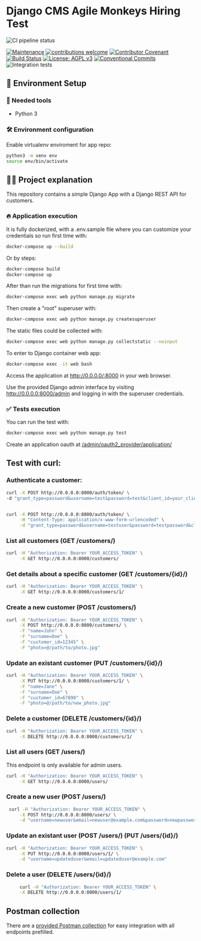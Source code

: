 
# Django CMS Agile Monkeys Hiring Test

<img src="https://github.com/shakaran/django-cms-am/workflows/django.yml/badge.svg?branch=main&event=push" alt="CI pipeline status" /></a>

[![Maintenance](https://img.shields.io/badge/Maintained%3F-yes-green.svg)](https://GitHub.com/shakaran/django-cms-am/graphs/commit-activity)
[![contributions welcome](https://img.shields.io/badge/contributions-welcome-brightgreen.svg?style=flat)](https://github.com/shakaran/django-cms-am/issues)
[![Contributor Covenant](https://img.shields.io/badge/Contributor%20Covenant-2.0-4baaaa.svg)](CODE_OF_CONDUCT.md)
[![Build Status](https://img.shields.io/endpoint.svg?url=https%3A%2F%2Factions-badge.atrox.dev%2Fboostercloud%2Fbooster%2Fbadge%3Fref%3Dmain&style=flat)](https://actions-badge.atrox.dev/shakaran/django-cms-am/goto?ref=main)
[![License: AGPL v3](https://img.shields.io/badge/License-AGPL_v3-blue.svg)](https://www.gnu.org/licenses/agpl-3.0)
[![Conventional Commits](https://img.shields.io/badge/Conventional%20Commits-1.0.0-yellow.svg)](https://conventionalcommits.org)
![Integration tests](https://github.com/shakaran/django-cms-am/actions/workflows/django.yml/badge.svg)

## 🚀 Environment Setup

### 🐳 Needed tools

- Python 3

### 🛠️ Environment configuration

Enable virtualenv enviroment for app repo:

```bash
python3 -m venv env
source env/bin/activate
```

## 👩‍💻 Project explanation

This repository contains a simple Django App with a Django REST API for customers.

### 🔥 Application execution

It is fully dockerized, with a .env.sample file where you can customize your credentials so run first time with:

```bash
docker-compose up --build
```

Or by steps:

```bash
docker-compose build
docker-compose up
```

After than run the migrations for first time with:

```bash
docker-compose exec web python manage.py migrate
```

Then create a "root" superuser with:

```bash
docker-compose exec web python manage.py createsuperuser
```

The static files could be collected with:

```bash
docker-compose exec web python manage.py collectstatic --noinput
```

To enter to Django container web app:

```bash
docker-compose exec -it web bash
```

Access the application at http://0.0.0.0/:8000 in your web browser.

Use the provided Django admin interface by visiting http://0.0.0.0:8000/admin and logging in with the superuser credentials.


### ✅ Tests execution

You can run the test with:

```bash
docker-compose exec web python manage.py test
```

Create an application oauth at [/admin/oauth2_provider/application/](http://0.0.0.0:8000/admin/oauth2_provider/application/)

## Test with curl:

### Authenticate a customer:

```bash
curl -X POST http://0.0.0.0:8000/auth/token/ \
-d "grant_type=password&username=test&password=test&client_id=your_client_id&client_secret=your_client_secret"
```

```bash

curl -X POST http://0.0.0.0:8000/auth/token/ \
     -H "Content-Type: application/x-www-form-urlencoded" \
     -d "grant_type=password&username=testuser&password=testpassword&client_id=your-client-id&client_secret=your-client-secret"
```

### List all customers (GET /customers/)

```bash
curl -H "Authorization: Bearer YOUR_ACCESS_TOKEN" \
     -X GET http://0.0.0.0:8000/customers/
```

### Get details about a specific customer (GET /customers/{id}/)

```bash
curl -H "Authorization: Bearer YOUR_ACCESS_TOKEN" \
     -X GET http://0.0.0.0:8000/customers/1/
```

### Create a new customer (POST /customers/)

```bash
curl -H "Authorization: Bearer YOUR_ACCESS_TOKEN" \
     -X POST http://0.0.0.0:8000/customers/ \
     -F "name=John" \
     -F "surname=Doe" \
     -F "customer_id=12345" \
     -F "photo=@/path/to/photo.jpg"
```

### Update an existant customer (PUT /customers/{id}/)

```bash
curl -H "Authorization: Bearer YOUR_ACCESS_TOKEN" \
     -X PUT http://0.0.0.0:8000/customers/1/ \
     -F "name=Jane" \
     -F "surname=Doe" \
     -F "customer_id=67890" \
     -F "photo=@/path/to/new_photo.jpg"
```

### Delete a customer (DELETE /customers/{id}/)

```bash
curl -H "Authorization: Bearer YOUR_ACCESS_TOKEN" \
     -X DELETE http://0.0.0.0:8000/customers/1/
```

### List all users (GET /users/)

This endpoint is only available for admin users.

```bash
curl -H "Authorization: Bearer YOUR_ACCESS_TOKEN" \
     -X GET http://0.0.0.0:8000/users/
```

### Create a new user (POST /users/)

```bash
 curl -H "Authorization: Bearer YOUR_ACCESS_TOKEN" \
     -X POST http://0.0.0.0:8000/users/ \
     -d "username=newuser&email=newuser@example.com&password=newpassword"
```

### Update an existant user (POST /users/) (PUT /users/{id}/)

```bash
curl -H "Authorization: Bearer YOUR_ACCESS_TOKEN" \
     -X PUT http://0.0.0.0:8000/users/1/ \
     -d "username=updateduser&email=updateduser@example.com"
```

### Delete a user (DELETE /users/{id}/)

```bash
     curl -H "Authorization: Bearer YOUR_ACCESS_TOKEN" \
     -X DELETE http://0.0.0.0:8000/users/1/
```

## Postman collection

There are a [provided Postman collection](postman-collection.json) for easy integration with all endpoints prefilled.

